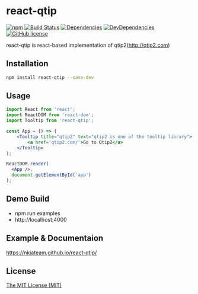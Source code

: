 # react-qtip
[![npm](https://img.shields.io/npm/v/react-qtip.svg)](https://www.npmjs.com/package/react-qtip)
[![Build Status](https://travis-ci.org/nkiateam/react-qtip.svg?branch=master)](https://travis-ci.org/nkiateam/react-qtip)
[![Dependencies](https://img.shields.io/david/nkiateam/react-qtip.svg)](https://david-dm.org/nkiateam/react-qtip)
[![DevDependencies](https://img.shields.io/david/dev/nkiateam/react-qtip.svg)](https://david-dm.org/nkiateam/react-qtip?type=dev)
[![GitHub license](https://img.shields.io/badge/license-MIT-blue.svg)](https://raw.githubusercontent.com/nkiateam/react-qtip/master/LICENSE)

react-qtip is react-based implementation of qtip2(http://qtip2.com)

## Installation

```sh
npm install react-qtip --save-dev
```

## Usage

```jsx
import React from 'react';
import ReactDOM from 'react-dom';
import Tooltip from 'react-qtip';

const App = () => (
    <Tooltip title="qtip2" text="qtip2 is one of the tooltip library">
        <a href='qtip2.com/'>Go to Qtip2</a>
    </Tooltip>
);

ReactDOM.render(
  <App />,
  document.getElementById('app')
);
```

## Demo Build

- npm run examples
- http://localhost:4000

## Example & Documentaion

https://nkiateam.github.io/react-qtip/

## License

[The MIT License (MIT)](/LICENSE)